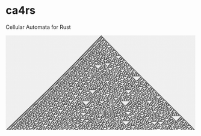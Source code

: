 # ca4rs

Cellular Automata for Rust

![alt text](https://github.com/andreiamatuni/ca4rs/blob/main/docs/images/rule_30.png?raw=true)

